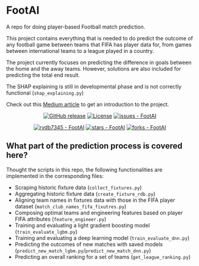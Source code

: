 # FootAI

A repo for doing player-based Football match prediction. 

This project contains everything that is needed to do predict the outcome of any football game between 
teams that FIFA has player data for, from games between international teams to a league played in a country.

The project currently focuses on predicting the difference in goals between the home and the away teams. 
However, solutions are also included for predicting the total end result.

The SHAP explaining is still in developmental phase and is not correctly functional (`shap_explaining.py`)

Check out this <a href="[https://www.vespertool.com/](https://medium.com/@rvdb7345/world-cup-2022-prediction-paul-the-octopus-vs-machine-learning-1c825038436d
)">Medium article</a> to get an introduction to the project. 


<div align="center">
  
[![GitHub release](https://img.shields.io/github/release/rvdb7345/FootAI?include_prereleases=&sort=semver&color=blue)](https://github.com/rvdb7345/FootAI/releases/)
[![License](https://img.shields.io/badge/License-MIT-blue)](#license)
[![issues - FootAI](https://img.shields.io/github/issues/rvdb7345/FootAI)](https://github.com/rvdb7345/FootAI/issues)
  
[![rvdb7345 - FootAI](https://img.shields.io/static/v1?label=rvdb7345&message=FootAI&color=blue&logo=github)](https://github.com/rvdb7345/FootAI "Go to GitHub repo")
[![stars - FootAI](https://img.shields.io/github/stars/rvdb7345/FootAI?style=social)](https://github.com/rvdb7345/FootAI)
[![forks - FootAI](https://img.shields.io/github/forks/rvdb7345/FootAI?style=social)](https://github.com/rvdb7345/FootAI)
 
</div>

## What part of the prediction process is covered here?
Thought the scripts in this repo, the following functionalities are implemented in the corresponding files:
- Scraping historic fixture data (`collect_fixtures.py`)
- Aggregating historic fixture data (`create_fixture_rdb.py`)
- Aligning team names in fixtures data with those in the FIFA player dataset (`match_club_names_fifa_fixutres.py`)
- Composing optimal teams and engineering features based on player FIFA attributes (`feature_engineer.py`)
- Training and evaluating a light gradient boosting model (`train_evaluate_lgbm.py`)
- Training and evaluating a deep learning model (`train_evaluate_dnn.py`)
- Predicting the outcomes of new matches with saved models (`predict_new_match_lgbm.py`/`predict_new_match_dnn.py`)
- Predicting an overall ranking for a set of teams (`get_league_ranking.py`)

